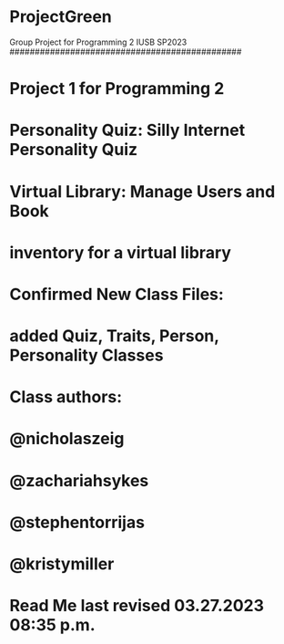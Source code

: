 # ProjectGreen


Group Project for Programming 2 IUSB SP2023
##############################################
# Project 1 for Programming 2
#
#
# Personality Quiz: Silly Internet Personality Quiz
#
# Virtual Library: Manage Users and Book
# inventory for a virtual library
# 
#
# Confirmed New Class Files:
#
# added Quiz, Traits, Person, Personality Classes 
#
#
# Class authors:
# @nicholaszeig
# @zachariahsykes
# @stephentorrijas
# @kristymiller
#
#
# Read Me last revised 03.27.2023 08:35 p.m.          